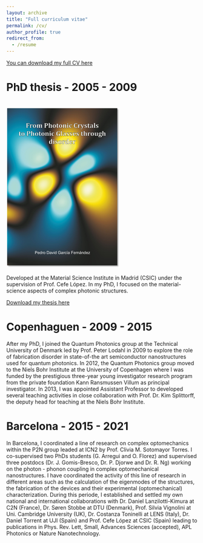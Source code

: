 ```yaml
---
layout: archive
title: "Full curriculum vitae"
permalink: /cv/
author_profile: true
redirect_from:
  - /resume
---
```


[You can download my full CV here](https://pdgarfer.github.io/files/CV.pdf)



PhD thesis - 2005 - 2009
===

<br/><img src='/images/Thesis.png' alt="drawing" width="300"/> 


Developed at the Material Science Institute in Madrid (CSIC) under the supervision of Prof. Cefe López. In my PhD, I focused on the material-science 
aspects of complex photonic structures. 

[Download my thesis here](https://pdgarfer.github.io/files/ThesisPDG.pdf)


Copenhaguen - 2009 - 2015
===

After my PhD, I joined the Quantum Photonics group at the Technical University of Denmark led by Prof. Peter Lodahl 
in 2009 to explore the role of fabrication disorder in state-of-the art semiconductor nanostructures used for quantum photonics. 
In 2012, the Quantum Photonics group moved to the Niels Bohr Institute at the University of Copenhagen where I was funded by the 
prestigious three-year young investigator research program from the private foundation Kann Ransmussen Villum as principal investigator. 
In 2013, I was appointed Assistant Professor to developed several teaching activities in close collaboration with Prof. Dr. Kim Splittorff, 
the deputy head for teaching at the Niels Bohr Institute.



Barcelona - 2015 - 2021
===

In Barcelona, I coordinated a line of research on complex optomechanics within the P2N group leaded at ICN2 by Prof. Clivia M. Sotomayor Torres. I co-supervised two PhDs students (G. Arregui and O. Florez) and supervised
three postdocs (Dr. J. Gomis-Bresco, Dr. P. Djorwe and Dr. R. Ng) working on the photon - phonon coupling in complex optomechanical nanostructures. 
I have coordinated the activity of this line of research in different areas such as the calculation of the eigenmodes of the structures, 
the fabrication of the devices and their experimental (optomechanical) characterization. During this periode, I established and settled my own national 
and international collaborations with Dr. Daniel Lanzilotti-Kimura at C2N (France), Dr. Søren Stobbe at DTU (Denmark), Prof. Silvia Vignolini at Uni. Cambridge University (UK), Dr. Costanza Toninelli at LENS (Italy), Dr. Daniel Torrent at UJI (Spain) and Prof. Cefe López at CSIC (Spain) leading to publications in Phys. Rev. Lett, Small, Advances Sciences (accepted), APL Photonics or Nature Nanotechnology.

